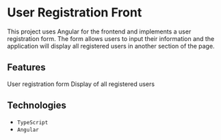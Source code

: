 # User Registration Front

This project uses Angular for the frontend and implements a user registration form. The form allows users to input their information and the application will display all registered users in another section of the page.

## Features
User registration form
Display of all registered users

## Technologies
- `TypeScript`
- `Angular`
